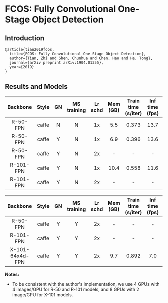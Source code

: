 # FCOS: Fully Convolutional One-Stage Object Detection

## Introduction

```
@article{tian2019fcos,
  title={FCOS: Fully Convolutional One-Stage Object Detection},
  author={Tian, Zhi and Shen, Chunhua and Chen, Hao and He, Tong},
  journal={arXiv preprint arXiv:1904.01355},
  year={2019}
}
```

## Results and Models

| Backbone  | Style   | GN  | MS training | Lr schd | Mem (GB) | Train time (s/iter) | Inf time (fps) | box AP | Download |
|:---------:|:-------:|:-------:|:-------:|:-------:|:--------:|:-------------------:|:--------------:|:------:|:--------:|
| R-50-FPN  | caffe   | N       | N       | 1x      | 5.5      | 0.373               | 13.7           | 35.7   | [model](https://s3.ap-northeast-2.amazonaws.com/open-mmlab/mmdetection/models/fcos/fcos_r50_caffe_fpn_1x_4gpu_20190516-a7cac5ff.pth) |
| R-50-FPN  | caffe   | Y       | N       | 1x      | 6.9      | 0.396               | 13.6           | 36.7   | [model](https://s3.ap-northeast-2.amazonaws.com/open-mmlab/mmdetection/models/fcos/fcos_r50_caffe_fpn_gn_1x_4gpu_20190516-9f253a93.pth) |
| R-50-FPN  | caffe   | Y       | N       | 2x      | -        | -                   | -              | 36.9   | [model](https://s3.ap-northeast-2.amazonaws.com/open-mmlab/mmdetection/models/fcos/fcos_r50_caffe_fpn_gn_2x_4gpu_20190516_-93484354.pth) |
| R-101-FPN | caffe   | Y       | N       | 1x      | 10.4     | 0.558               | 11.6           | 39.1   | [model](https://s3.ap-northeast-2.amazonaws.com/open-mmlab/mmdetection/models/fcos/fcos_r101_caffe_fpn_gn_1x_4gpu_20190516-e4889733.pth) |
| R-101-FPN | caffe   | Y       | N       | 2x      | -        | -                   | -          |    | () |


| Backbone  | Style   | GN  | MS training | Lr schd | Mem (GB) | Train time (s/iter) | Inf time (fps) | box AP | Download |
|:---------:|:-------:|:-------:|:-------:|:-------:|:--------:|:-------------------:|:--------------:|:------:|:--------:|
| R-50-FPN  | caffe   | Y       | Y       | 2x      | -        | -                   | -              | 38.7   | [model](https://s3.ap-northeast-2.amazonaws.com/open-mmlab/mmdetection/models/fcos/fcos_mstrain_640_800_r50_caffe_fpn_gn_2x_4gpu_20190516-f7329d80.pth) |
| R-101-FPN | caffe   | Y       | Y       | 2x      | -        | -                   | -              | 40.8   | [model](https://s3.ap-northeast-2.amazonaws.com/open-mmlab/mmdetection/models/fcos/fcos_mstrain_640_800_r101_caffe_fpn_gn_2x_4gpu_20190516-42e6f62d.pth) |
| X-101-64x4d-FPN | caffe | Y   | Y       | 2x      | 9.7      | 0.892               | 7.0            | 42.8   | [model](https://s3.ap-northeast-2.amazonaws.com/open-mmlab/mmdetection/models/fcos/fcos_mstrain_640_800_x101_64x4d_fpn_gn_2x_20190516-a36c0872.pth) |

**Notes:**
- To be consistent with the author's implementation, we use 4 GPUs with 4 images/GPU for R-50 and R-101 models, and 8 GPUs with 2 image/GPU for X-101 models.
